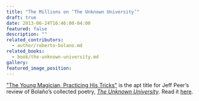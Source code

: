 ```yaml
---
title: "The Millions on ‘The Unknown University’"
draft: true
date: 2013-06-24T16:46:00-04:00
featured: false
description: ""
related_contributors:
  - author/roberto-bolano.md
related_books:
  - book/the-unknown-university.md
gallery:
featured_image_position: 
---
```


["The Young Magician, Practicing His Tricks"](http://www.themillions.com/2013/06/the-young-magician-practicing-his-tricks.html) is the apt title for Jeff Peer’s review of Bolaño’s collected poetry, _[The Unknown University](http://ndbooks.com/book/the-unknown-university)_. Read it [here](http://www.themillions.com/2013/06/the-young-magician-practicing-his-tricks.html). 

